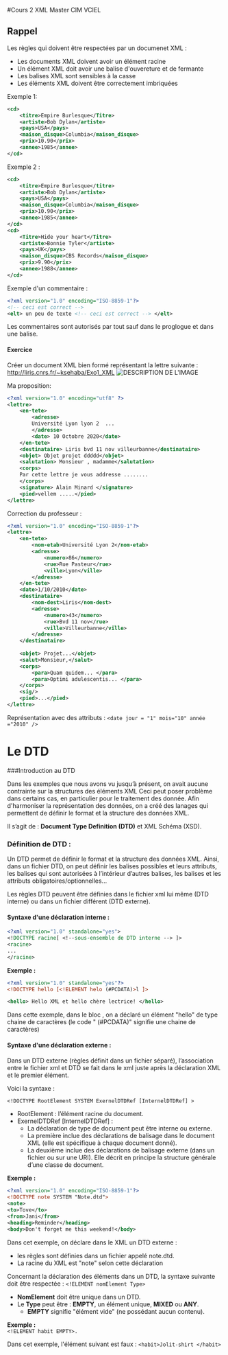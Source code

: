 #Cours 2 XML Master CIM VCIEL

## Rappel 
Les règles qui doivent être respectées par un documenet XML :
  * Les documents XML doivent avoir un élément racine
  * Un élément XML doit avoir une balise d'ouvereture et de fermante
  * Les balises XML sont sensibles à la casse
  * Les éléments XML doivent être correctement imbriquées
    
Exemple 1: 

```xml
<cd>
    <titre>Empire Burlesque</Titre>
    <artiste>Bob Dylan</artiste>
    <pays>USA</pays>
    <maison_disque>Columbia</maison_disque> 
    <prix>10.90</prix>
    <annee>1985</annee>
</cd>

```
Exemple 2 :

```xml
<cd>
    <titre>Empire Burlesque</titre>
    <artiste>Bob Dylan</artiste>
    <pays>USA</pays>
    <maison_disque>Columbia</maison_disque>
    <prix>10.90</prix>
    <annee>1985</annee>
</cd>
<cd>
    <Titre>Hide your heart</Titre>
    <artiste>Bonnie Tyler</artiste>
    <pays>UK</pays>
    <maison_disque>CBS Records</maison_disque>
    <prix>9.90</prix>
    <annee>1988</annee>
</cd>

```
Exemple d'un commentaire :
```xml
<?xml version="1.0" encoding="ISO-8859-1"?>
<!-- ceci est correct -->
<elt> un peu de texte <!-- ceci est correct --> </elt>

```
Les commentaires sont autorisés par tout sauf dans le proglogue et dans une balise.


#### Exercice
Créer un document XML bien formé représentant la lettre suivante : http://liris.cnrs.fr/~ksehaba/Exo1_XML
![DESCRIPTION DE L'IMAGE](http://liris.cnrs.fr/~ksehaba/Exo1_XML)

Ma proposition:
```xml
<?xml version="1.0" encoding="utf8" ?>
<lettre>
    <en-tete>
        <adresse>
        Université Lyon lyon 2  ...
        </adresse>
        <date> 10 Octobre 2020</date>
    </en-tete>
    <destinataire> Liris bvd 11 nov villeurbanne</destinataire>
    <objet> Objet projet ddddd</objet>
    <salutation> Monsieur , madamme</salutation>
    <corps>
    Par cette lettre je vous addresse ........
    </corps>
    <signature> Alain Minard </signature>
    <pied>vellem .....</pied>
</lettre>
```

Correction du professeur :
```xml
<?xml version="1.0" encoding="ISO-8859-1"?>
<lettre> 
    <en-tete>
        <nom-etab>Université Lyon 2</nom-etab> 
        <adresse>
            <numero>86</numero> 
            <rue>Rue Pasteur</rue> 
            <ville>Lyon</ville>
        </adresse> 
    </en-tete>
    <date>1/10/2010</date>
    <destinataire> 
        <nom-dest>Liris</nom-dest> 
        <adresse>
            <numero>43</numero> 
            <rue>Bvd 11 nov</rue>
            <ville>Villeurbanne</ville>
        </adresse>
    </destinataire>
    
    <objet> Projet...</objet> 
    <salut>Monsieur,</salut> 
    <corps>
        <para>Quam quidem... </para>
        <para>Optimi adulescentis... </para> 
    </corps>
    <sig/>
    <pied>...</pied> 
</lettre>
```
Représentation avec des attributs : 
`<date jour = "1" mois="10" année ="2010" />`

# Le DTD
###Introduction au DTD

Dans les exemples que nous avons vu jusqu’à présent,
on avait aucune contrainte sur la structures des éléments XML
Ceci peut poser problème dans certains cas, en particulier pour le traitement des donnée. 
Afin d'harmoniser la représentation des données,
on a créé des lanages qui permettent de définir le format et la structure des données XML. 

Il s’agit de : **Document Type Definition (DTD)** et XML Schéma (XSD).

### Définition de DTD : 
Un DTD permet de définir le format et la structure des données XML.
Ainsi, dans un fichier DTD, on peut définir les balises possibles et leurs attributs,
les balises qui sont autorisées à l’intérieur d’autres balises,
les balises et les attributs obligatoires/optionnelles...

Les règles DTD peuvent être définies dans le fichier xml lui même (DTD interne) 
ou dans un fichier différent (DTD externe).

#### Syntaxe d'une déclaration interne :
```xml
<?xml version="1.0" standalone="yes">
<!DOCTYPE racine[ <!--sous-ensemble de DTD interne --> ]>
<racine> 
... 
</racine>
```

**Exemple :** 

```xml
<?xml version="1.0" standalone="yes"?> 
<!DOCTYPE hello [<!ELEMENT helo (#PCDATA)>l ]>
```

```xml
<hello> Hello XML et hello chère lectrice! </hello>
```

Dans cette exemple, dans le bloc <!DOCTYPE ....>, 
on a déclaré un élément "hello" de type chaine de caractères 
(le code " (#PCDATA)" signifie une chaine de caractères)

#### Syntaxe d'une déclaration externe : 
Dans un DTD externe (règles définit dans un fichier séparé), 
l’association entre le fichier xml et DTD se fait dans le xml juste après la déclaration XML 
et le premier élément.

Voici la syntaxe :
```dtd
<!DOCTYPE RootElement SYSTEM ExernelDTDRef [InternelDTDRef] >
```

- RootElement : l’élément racine du document.
- ExernelDTDRef [InternelDTDRef] : 
  * La déclaration de type de document peut être interne ou externe. 
  * La première inclue des déclarations de balisage dans le document XML (elle est spécifique à chaque document donné).
  * La deuxième inclue des déclarations de balisage externe (dans un fichier ou sur une URI). 
  Elle décrit en principe la structure générale d’une classe de document.

**Exemple :**
```xml
<?xml version="1.0" encoding="ISO-8859-1"?>
<!DOCTYPE note SYSTEM "Note.dtd">
<note>
<to>Tove</to>
<from>Jani</from>
<heading>Reminder</heading>
<body>Don't forget me this weekend!</body> 
```

Dans cet exemple, on déclare dans le XML un DTD externe : 
 - les règles sont définies dans un fichier appelé note.dtd. 
 - La racine du XML est "note" selon cette déclaration 

Concernant la déclaration des éléments dans un DTD, 
la syntaxe suivante doit être respectée : `<!ELEMENT nomElement Type>`

- **NomElement** doit être unique dans un DTD. 
- Le **Type** peut être : **EMPTY**, un élément unique, **MIXED** ou **ANY**. 
  * **EMPTY** signifie "élément vide" (ne possédant aucun contenu).

**Exemple :**  
`<!ELEMENT habit EMPTY>.`

Dans cet exemple, l'élément suivant est faux : `<habit>Jolit-shirt </habit>`